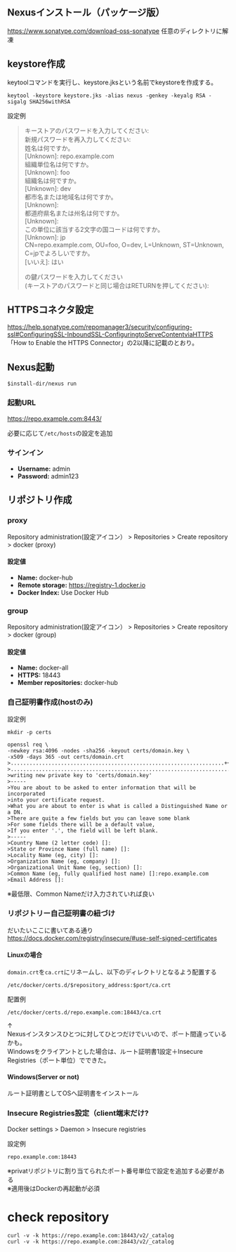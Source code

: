 ## Nexusインストール（パッケージ版）
https://www.sonatype.com/download-oss-sonatype
任意のディレクトリに解凍

## keystore作成
keytoolコマンドを実行し、keystore.jksという名前でkeystoreを作成する。
```
keytool -keystore keystore.jks -alias nexus -genkey -keyalg RSA -sigalg SHA256withRSA
```
設定例
> キーストアのパスワードを入力してください:   
>新規パスワードを再入力してください:  
>姓名は何ですか。  
>[Unknown]: repo.example.com  
>組織単位名は何ですか。  
>[Unknown]: foo  
>組織名は何ですか。  
>[Unknown]: dev  
>都市名または地域名は何ですか。  
>[Unknown]:  
>都道府県名または州名は何ですか。  
>[Unknown]:  
>この単位に該当する2文字の国コードは何ですか。  
>[Unknown]: jp  
>CN=repo.example.com, OU=foo, O=dev, L=Unknown, ST=Unknown, C=jpでよろしいですか。  
>[いいえ]: はい  
>  
><nexus>の鍵パスワードを入力してください  
>(キーストアのパスワードと同じ場合はRETURNを押してください):  

##  HTTPSコネクタ設定
https://help.sonatype.com/repomanager3/security/configuring-ssl#ConfiguringSSL-InboundSSL-ConfiguringtoServeContentviaHTTPS
「How to Enable the HTTPS Connector」の2以降に記載のとおり。

## Nexus起動

```
$install-dir/nexus run
```

### 起動URL
https://repo.example.com:8443/

必要に応じて`/etc/hosts`の設定を追加


### サインイン
* **Username:** admin
* **Password:** admin123

## リポジトリ作成

### proxy

Repository administration(設定アイコン） > Repositories > Create repository > docker (proxy)

#### 設定値

* **Name:** docker-hub
* **Remote storage:** https://registry-1.docker.io
* **Docker Index:** Use Docker Hub


### group

Repository administration(設定アイコン） > Repositories > Create repository > docker (group)

#### 設定値


* **Name:** docker-all
* **HTTPS:** 18443
* **Member repositories:** docker-hub


### 自己証明書作成(hostのみ)

設定例

```
mkdir -p certs  
  
openssl req \  
-newkey rsa:4096 -nodes -sha256 -keyout certs/domain.key \  
-x509 -days 365 -out certs/domain.crt  
>....................................................................++  
>....................................................................................................................................++  
>writing new private key to 'certs/domain.key'  
>-----  
>You are about to be asked to enter information that will be incorporated  
>into your certificate request.  
>What you are about to enter is what is called a Distinguished Name or a DN.  
>There are quite a few fields but you can leave some blank  
>For some fields there will be a default value,  
>If you enter '.', the field will be left blank.  
>-----  
>Country Name (2 letter code) []:  
>State or Province Name (full name) []:  
>Locality Name (eg, city) []:  
>Organization Name (eg, company) []:  
>Organizational Unit Name (eg, section) []:  
>Common Name (eg, fully qualified host name) []:repo.example.com  
>Email Address []:  
```

※最低限、Common Nameだけ入力されていれば良い

### リポジトリー自己証明書の紐づけ

だいたいここに書いてある通り  
https://docs.docker.com/registry/insecure/#use-self-signed-certificates

#### Linuxの場合
`domain.crt`を`ca.crt`にリネームし、以下のディレクトリとなるよう配置する

```
/etc/docker/certs.d/$repository_address:$port/ca.crt
```

配置例
```
/etc/docker/certs.d/repo.example.com:18443/ca.crt
```
↑  
Nexusインスタンスひとつに対してひとつだけでいいので、ポート間違っているかも。  
Windowsをクライアントとした場合は、ルート証明書1設定＋Insecure Registries（ポート単位）でできた。  

#### Windows(Server or not)

ルート証明書としてOSへ証明書をインストール

### Insecure Registries設定（client端末だけ?

Docker settings > Daemon > Insecure registries

設定例
```
repo.example.com:18443
```

※privatリポジトリに割り当てられたポート番号単位で設定を追加する必要がある  
※適用後はDockerの再起動が必須  

 # check repository
```
curl -v -k https://repo.example.com:18443/v2/_catalog
curl -v -k https://repo.example.com:28443/v2/_catalog
```

